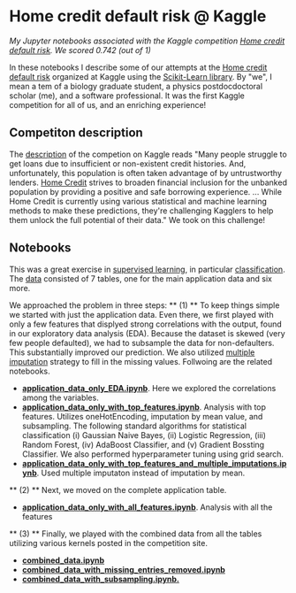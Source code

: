 # Home credit default risk @ Kaggle
*My Jupyter notebooks associated with the Kaggle competition [Home credit default risk](https://www.kaggle.com/c/home-credit-default-risk).  We scored 0.742 (out of 1)*

In these notebooks I describe some of our attempts at the [Home credit default risk](https://www.kaggle.com/c/home-credit-default-risk) organized at Kaggle using the [Scikit-Learn library](http://scikit-learn.org/stable/).  By "we", I mean a tem of a biology graduate student, a physics postdocdoctoral scholar (me), and a software professional.  It was the first Kaggle competition for all of us, and an enriching experience!

## Competiton description

The [description](https://www.kaggle.com/c/home-credit-default-risk#description) of the competion on Kaggle reads "Many people struggle to get loans due to insufficient or non-existent credit histories. And, unfortunately, this population is often taken advantage of by untrustworthy lenders. [Home Credit](http://www.homecredit.net/) strives to broaden financial inclusion for the unbanked population by providing a positive and safe borrowing experience. ... While Home Credit is currently using various statistical and machine learning methods to make these predictions, they're challenging Kagglers to help them unlock the full potential of their data."  We took on this challenge! 

## Notebooks

This was a great exercise in [supervised learning](https://en.wikipedia.org/wiki/Supervised_learning), in particular [classification](https://en.wikipedia.org/wiki/Statistical_classification).  The [data](https://www.kaggle.com/c/home-credit-default-risk/data) consisted of 7 tables, one for the main application data and six more. 

We approached the problem in three steps: 
** (1) ** To keep things simple we started with just the application data.  Even there, we first played with only a few features that displyed strong correlations with the output, found in our exploratory data analysis (EDA).  Because the dataset is skewed (very few people defaulted), we had to subsample the data for non-defaulters.  This substantially improved our prediction.  We also utilized [multiple imputation](https://en.wikipedia.org/wiki/Imputation_(statistics)#Multiple_imputation) strategy to fill in the missing values.  Follwoing are the related notebooks.  
* **[application_data_only_EDA.ipynb](https://github.com/dibyendumandal/Home-credit-default-risk/blob/master/application_data_only_EDA.ipynb)**. Here we explored the correlations among the variables. 
* **[application_data_only_with_top_features.ipynb](https://github.com/dibyendumandal/Home-credit-default-risk/blob/master/application_data_only_with_top_features.ipynb)**. Analysis with top features.  Utilizes oneHotEncoding, imputation by mean value, and subsampling.  The following standard algorithms for statistical classification (i) Gaussian Naive Bayes, (ii) Logistic Regression, (iii) Random Forest, (iv) AdaBoost Classifier, and (v) Gradient Bossting Classifier.  We also performed hyperparameter tuning using grid search. 
* **[application_data_only_with_top_features_and_multiple_imputations.ipynb](https://github.com/dibyendumandal/Home-credit-default-risk/blob/master/application_data_only_with_top_features_and_multiple_imputations.ipynb)**. Used multiple imputaton instead of imputation by mean. 

** (2) ** Next, we moved on the complete application table.  

* **[application_data_only_with_all_features.ipynb](https://github.com/dibyendumandal/Home-credit-default-risk/blob/master/application_data_only_with_all_features.ipynb)**. Analysis with all the features

** (3) ** Finally, we played with the combined data from all the tables utilizing various kernels posted in the competition site.

* **[combined_data.ipynb](https://github.com/dibyendumandal/Home-credit-default-risk/blob/master/combined_data.ipynb)**
* **[combined_data_with_missing_entries_removed.ipynb](https://github.com/dibyendumandal/Home-credit-default-risk/blob/master/combined_data_with_missing_entries_removed.ipynb)**
* **[combined_data_with_subsampling.ipynb.](https://github.com/dibyendumandal/Home-credit-default-risk/blob/master/Combined_data_with_subsampling.ipynb)**



